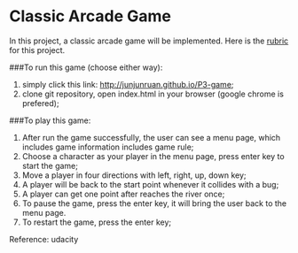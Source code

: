 # Classic Arcade Game

In this project, a classic arcade game will be implemented. Here is the [rubric](https://www.udacity.com/course/viewer#!/c-nd001/l-2696458597/m-2687128535) for this project. 

###To run this game (choose either way):

1. simply click this link: http://junjunruan.github.io/P3-game;
2. clone git repository, open index.html in your browser (google chrome is prefered);

###To play this game:

1. After run the game successfully, the user can see a menu page, which includes game information includes game rule;
2. Choose a character as your player in the menu page, press enter key to start the game;
2. Move a player in four directions with left, right, up, down key;
3. A player will be back to the start point whenever it collides with a bug;
4. A player can get one point after reaches the river once;
5. To pause the game, press the enter key, it will bring the user back to the menu page.
6. To restart the game, press the enter key;

Reference: udacity



